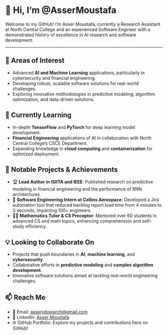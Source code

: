 # 👋 Hi, I’m @AsserMoustafa
Welcome to my GitHub! I’m Asser Moustafa, currently a Research Assistant at North Central College and an experienced Software Engineer with a demonstrated history of excellence in AI research and software development.

---

## 👀 Areas of Interest
- Advanced **AI and Machine Learning** applications, particularly in cybersecurity and financial engineering.
- Developing robust, scalable software solutions for real-world challenges.
- Exploring innovative methodologies in predictive modeling, algorithm optimization, and data-driven solutions.

## 🌱 Currently Learning
- In-depth **TensorFlow** and **PyTorch** for deep learning model development.
- **Financial Engineering** applications of AI in collaboration with North Central College’s CSCE Department.
- Expanding knowledge in **cloud computing** and **containerization** for optimized deployment.

## 💼 Notable Projects & Achievements
- 🏆 **Lead Author in ISIITA and IEEE**: Published research on predictive modeling in financial engineering and the performance of RNN architectures.
- 🚀 **Software Engineering Intern at Collins Aerospace**: Developed a Jira automation tool that reduced backlog report load time from 4 minutes to 3 seconds, impacting 100+ engineers.
- 👨‍🏫 **Mathematics Tutor & CS Preceptor**: Mentored over 60 students in advanced CS and math topics, enhancing comprehension and self-study efficiency.

## 💡 Looking to Collaborate On
- Projects that push boundaries in **AI**, **machine learning**, and **cybersecurity**.
- Collaborative efforts in **predictive modeling** and **complex algorithm development**.
- Innovative software solutions aimed at tackling real-world engineering challenges.

## 📫 Reach Me
- 📧 Email: asserjobsearch@gmail.com
- 🔗 LinkedIn: [Asser Moustafa](https://www.linkedin.com/in/asser-moustafa/)
- 🌐 GitHub Portfolio: Explore my projects and contributions here on GitHub!

